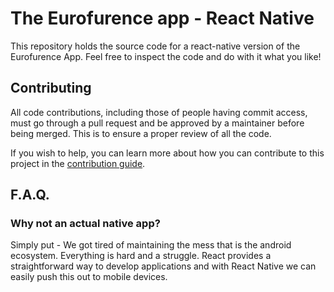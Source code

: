 # The Eurofurence app - React Native

This repository holds the source code for a react-native version of the Eurofurence App. Feel free to inspect the code and do with it what you like!

## Contributing

All code contributions, including those of people having commit access, must go through a pull request and be approved by a maintainer before being merged. This is to ensure a proper review of all the code.

If you wish to help, you can learn more about how you can contribute to this project in the [contribution guide](CONTRIBUTING.md).

## F.A.Q.

### Why not an actual native app?

Simply put - We got tired of maintaining the mess that is the android ecosystem. Everything is hard and a struggle. React provides a straightforward way to develop applications and
with React Native we can easily push this out to mobile devices.

